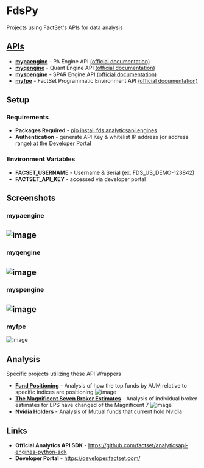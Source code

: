 # FdsPy
Projects using FactSet's APIs for data analysis

## [APIs](https://github.com/nurciuoli/FdsPy/tree/main/apis)
-  [__mypaengine__](https://github.com/nurciuoli/FdsPy/tree/main/apis/pa) - PA Engine API [(official documentation)](https://developer.factset.com/api-catalog/pa-engine-api)
-  [__myqengine__](https://github.com/nurciuoli/FdsPy/tree/main/apis/qe) - Quant Engine API [(official documentation)](https://developer.factset.com/api-catalog/quant-engine-api)
-  [__myspengine__](https://github.com/nurciuoli/FdsPy/tree/main/apis/spar) - SPAR Engine API [(official documentation)](https://developer.factset.com/api-catalog/spar-engine-api)
-  [__myfpe__](https://github.com/nurciuoli/FdsPy/tree/main/apis/fpe) - FactSet Programmatic Environment API [(official documentation)](https://developer.factset.com/api-catalog/factset-programmatic-environment-api)

## Setup
### Requirements
- __Packages Required__ - [pip install fds.analyticsapi.engines](https://pypi.org/project/fds.analyticsapi.engines/)
- __Authentication__ - generate API Key & whitelist IP address (or address range) at the [Developer Portal](https://developer.factset.com/)
### Environment Variables
- __FACSET_USERNAME__ - Username & Serial (ex. FDS_US_DEMO-123842)
- __FACTSET_API_KEY__ - accessed via developer portal

## Screenshots
### mypaengine
![image](https://github.com/nurciuoli/FdsPy/assets/57609455/8aee2651-fec8-4d94-9ba5-d15a58d0a231)
-----------------
### myqengine
![image](https://github.com/nurciuoli/FdsPy/assets/57609455/59f974f0-7ead-42c5-9d06-fdb55b1789ee)
-----------------
### myspengine
![image](https://github.com/nurciuoli/FdsPy/assets/57609455/08b69ef9-ad23-49da-b3b2-4e1284de299e)
------------------
### myfpe
![image](https://github.com/nurciuoli/FdsPy/assets/57609455/96ef46aa-96b1-4fde-9765-588cf97d4198)

## Analysis 
Specific projects utilizing these API Wrappers
- [__Fund Positioning__](https://github.com/nurciuoli/FdsPy/tree/main/analysis/Top%20Fund%20Positioning) - Analysis of how the top funds by AUM relative to specific indices are positioning
![image](https://github.com/nurciuoli/FdsPy/assets/57609455/62541bf7-0494-4d49-8d1c-0a652f109d37)
- [__The Magnificent Seven Broker Estimates__](https://github.com/nurciuoli/FdsPy/tree/main/analysis/Broker%20Estimates) - Analysis of individual broker estimates for EPS have changed of the Magnificent 7
![image](https://github.com/nurciuoli/FdsPy/assets/57609455/bd4bc743-d0d3-448b-acf5-f499065a630e)
- [__Nvidia Holders__](https://github.com/nurciuoli/FdsPy/tree/main/analysis/Nvidia%20Holder%20Analysis) - Analysis of Mutual funds that current hold Nvidia



## Links
- __Official Analytics API SDK__ - https://github.com/factset/analyticsapi-engines-python-sdk
- __Developer Portal__ - https://developer.factset.com/
